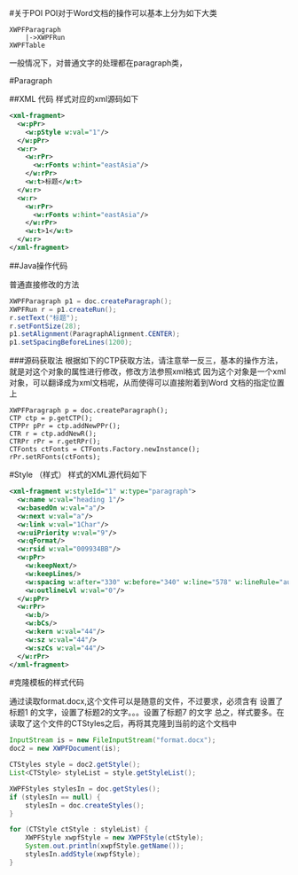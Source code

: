 #关于POI
POI对于Word文档的操作可以基本上分为如下大类

```
XWPFParagraph
 	|->XWPFRun
XWPFTable
```

一般情况下，对普通文字的处理都在paragraph类，


#Paragraph

##XML 代码
样式对应的xml源码如下 

```xml
<xml-fragment>
  <w:pPr>
    <w:pStyle w:val="1"/>
  </w:pPr>
  <w:r>
    <w:rPr>
      <w:rFonts w:hint="eastAsia"/>
    </w:rPr>
    <w:t>标题</w:t>
  </w:r>
  <w:r>
    <w:rPr>
      <w:rFonts w:hint="eastAsia"/>
    </w:rPr>
    <w:t>1</w:t>
  </w:r>
</xml-fragment>
```

##Java操作代码

普通直接修改的方法

```java
XWPFParagraph p1 = doc.createParagraph();
XWPFRun r = p1.createRun();
r.setText("标题");
r.setFontSize(28);
p1.setAlignment(ParagraphAlignment.CENTER);
p1.setSpacingBeforeLines(1200);
```

###源码获取法
根据如下的CTP获取方法，请注意举一反三，基本的操作方法，就是对这个对象的属性进行修改，修改方法参照xml格式
因为这个对象是一个xml对象，可以翻译成为xml文档呢，从而使得可以直接附着到Word 文档的指定位置上

```
XWPFParagraph p = doc.createParagraph();
CTP ctp = p.getCTP();
CTPPr pPr = ctp.addNewPPr();
CTR r = ctp.addNewR();
CTRPr rPr = r.getRPr();
CTFonts ctFonts = CTFonts.Factory.newInstance();
rPr.setRFonts(ctFonts);
```


#Style （样式）
样式的XML源代码如下 

```xml
<xml-fragment w:styleId="1" w:type="paragraph">
  <w:name w:val="heading 1"/>
  <w:basedOn w:val="a"/>
  <w:next w:val="a"/>
  <w:link w:val="1Char"/>
  <w:uiPriority w:val="9"/>
  <w:qFormat/>
  <w:rsid w:val="009934BB"/>
  <w:pPr>
    <w:keepNext/>
    <w:keepLines/>
    <w:spacing w:after="330" w:before="340" w:line="578" w:lineRule="auto"/>
    <w:outlineLvl w:val="0"/>
  </w:pPr>
  <w:rPr>
    <w:b/>
    <w:bCs/>
    <w:kern w:val="44"/>
    <w:sz w:val="44"/>
    <w:szCs w:val="44"/>
  </w:rPr>
</xml-fragment>
```


#克隆模板的样式代码

通过读取format.docx,这个文件可以是随意的文件，不过要求，必须含有
设置了标题1 的文字，设置了标题2的文字。。。设置了标题7 的文字
总之，样式要多。在读取了这个文件的CTStyles之后，再将其克隆到当前的这个文档中

```java
InputStream is = new FileInputStream("format.docx");
doc2 = new XWPFDocument(is);

CTStyles style = doc2.getStyle();
List<CTStyle> styleList = style.getStyleList();

XWPFStyles stylesIn = doc.getStyles();
if (stylesIn == null) {
	stylesIn = doc.createStyles();
}	

for (CTStyle ctStyle : styleList) {
	XWPFStyle xwpfStyle = new XWPFStyle(ctStyle);
	System.out.println(xwpfStyle.getName());
	stylesIn.addStyle(xwpfStyle);
}
```